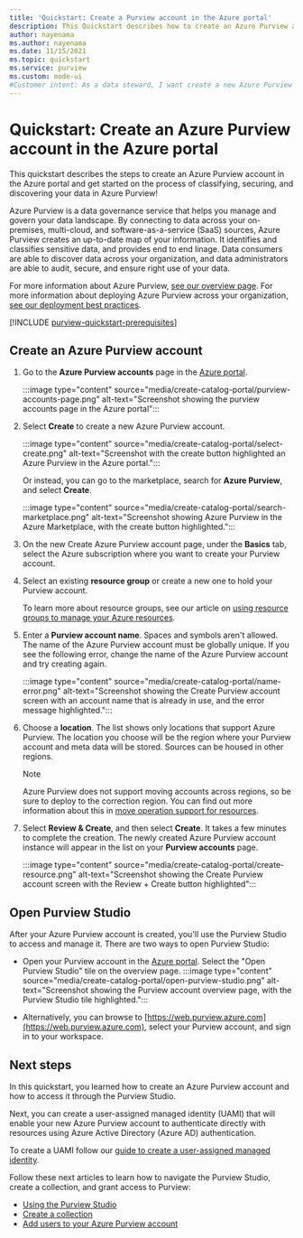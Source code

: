```yaml
---
title: 'Quickstart: Create a Purview account in the Azure portal'
description: This Quickstart describes how to create an Azure Purview account and configure permissions to begin using it.
author: nayenama
ms.author: nayenama
ms.date: 11/15/2021
ms.topic: quickstart
ms.service: purview
ms.custom: mode-ui
#Customer intent: As a data steward, I want create a new Azure Purview Account so that I can scan and classify my data.
---
```

# Quickstart: Create an Azure Purview account in the Azure portal

This quickstart describes the steps to create an Azure Purview account in the Azure portal and get started on the process of classifying, securing, and discovering your data in Azure Purview!

Azure Purview is a data governance service that helps you manage and govern your data landscape. By connecting to data across your on-premises, multi-cloud, and software-as-a-service (SaaS) sources, Azure Purview creates an up-to-date map of your information. It identifies and classifies sensitive data, and provides end to end linage. Data consumers are able to discover data across your organization, and data administrators are able to audit, secure, and ensure right use of your data.

For more information about Azure Purview, [see our overview page](overview.md). For more information about deploying Azure Purview across your organization, [see our deployment best practices](deployment-best-practices.md).

[!INCLUDE [purview-quickstart-prerequisites](includes/purview-quickstart-prerequisites.md)]

## Create an Azure Purview account

1. Go to the **Azure Purview accounts** page in the [Azure portal](https://portal.azure.com).

    :::image type="content" source="media/create-catalog-portal/purview-accounts-page.png" alt-text="Screenshot showing the purview accounts page in the Azure portal":::

1. Select **Create** to create a new Azure Purview account.

   :::image type="content" source="media/create-catalog-portal/select-create.png" alt-text="Screenshot with the create button highlighted an Azure Purview in the Azure portal.":::
  
      Or instead, you can go to the marketplace, search for **Azure Purview**, and select **Create**.

     :::image type="content" source="media/create-catalog-portal/search-marketplace.png" alt-text="Screenshot showing Azure Purview in the Azure Marketplace, with the create button highlighted.":::

1. On the new Create Azure Purview account page, under the **Basics** tab, select the Azure subscription where you want to create your Purview account.

1. Select an existing **resource group** or create a new one to hold your Purview account.

    To learn more about resource groups, see our article on [using resource groups to manage your Azure resources](../azure-resource-manager/management/manage-resource-groups-portal.md#what-is-a-resource-group).

1. Enter a **Purview account name**. Spaces and symbols aren't allowed.
    The name of the Azure Purview account must be globally unique. If you see the following error, change the name of the Azure Purview account and try creating again.

    :::image type="content" source="media/create-catalog-portal/name-error.png" alt-text="Screenshot showing the Create Purview account screen with an account name that is already in use, and the error message highlighted.":::

1. Choose a **location**.
    The list shows only locations that support Azure Purview. The location you choose will be the region where your Purview account and meta data will be stored. Sources can be housed in other regions.

      > [!Note]
      > Azure Purview does not support moving accounts across regions, so be sure to deploy to the correction region. You can find out more information about this in [move operation support for resources](../azure-resource-manager/management/move-support-resources.md).

1. Select **Review & Create**, and then select **Create**. It takes a few minutes to complete the creation. The newly created Azure Purview account instance will appear in the list on your **Purview accounts** page.

    :::image type="content" source="media/create-catalog-portal/create-resource.png" alt-text="Screenshot showing the Create Purview account screen with the Review + Create button highlighted":::

## Open Purview Studio

After your Azure Purview account is created, you'll use the Purview Studio to access and manage it. There are two ways to open Purview Studio:

* Open your Purview account in the [Azure portal](https://portal.azure.com). Select the "Open Purview Studio" tile on the overview page.
    :::image type="content" source="media/create-catalog-portal/open-purview-studio.png" alt-text="Screenshot showing the Purview account overview page, with the Purview Studio tile highlighted.":::

* Alternatively, you can browse to [https://web.purview.azure.com](https://web.purview.azure.com), select your Purview account, and sign in to your workspace.

## Next steps

In this quickstart, you learned how to create an Azure Purview account and how to access it through the Purview Studio.

Next, you can create a user-assigned managed identity (UAMI) that will enable your new Azure Purview account to authenticate directly with resources using Azure Active Directory (Azure AD) authentication.

To create a UAMI follow our [guide to create a user-assigned managed identity](manage-credentials.md#create-a-user-assigned-managed-identity).

Follow these next articles to learn how to navigate the Purview Studio, create a collection, and grant access to Purview:

* [Using the Purview Studio](use-purview-studio.md)
* [Create a collection](quickstart-create-collection.md)
* [Add users to your Azure Purview account](catalog-permissions.md)
